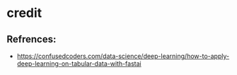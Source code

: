 # credit



## Refrences:
  - https://confusedcoders.com/data-science/deep-learning/how-to-apply-deep-learning-on-tabular-data-with-fastai
